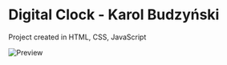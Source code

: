 # Digital Clock - Karol Budzyński

Project created in HTML, CSS, JavaScript

![Preview](https://user-images.githubusercontent.com/26063095/169643008-af558844-62c1-4da3-a58d-dfcf68e1eb5d.PNG)
